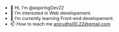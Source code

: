 - 👋 Hi, I’m @aspiringDev22
- 👀 I’m interested in Web developement.
- 🌱 I’m currently learning Front-end developement.
- 📫 How to reach me anirudhs00.22@gmail.com

<!---
aspiringDev22/aspiringDev22 is a ✨ special ✨ repository because its `README.md` (this file) appears on your GitHub profile.
You can click the Preview link to take a look at your changes.
--->
